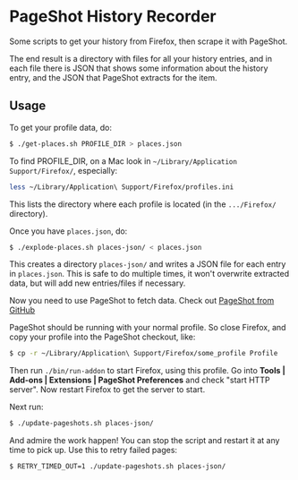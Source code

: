 # PageShot History Recorder

Some scripts to get your history from Firefox, then scrape it with PageShot.

The end result is a directory with files for all your history entries, and
in each file there is JSON that shows some information about the history
entry, and the JSON that PageShot extracts for the item.

## Usage

To get your profile data, do:

```sh
$ ./get-places.sh PROFILE_DIR > places.json
```

To find PROFILE_DIR, on a Mac look in 
`~/Library/Application Support/Firefox/`, especially:

```sh
less ~/Library/Application\ Support/Firefox/profiles.ini
```

This lists the directory where each profile is located (in the
`.../Firefox/` directory).

Once you have `places.json`, do:

```sh
$ ./explode-places.sh places-json/ < places.json
```

This creates a directory `places-json/` and writes a JSON file for each
entry in `places.json`.  This is safe to do multiple times, it won't
overwrite extracted data, but will add new entries/files if necessary.

Now you need to use PageShot to fetch data.  Check out [PageShot from
GitHub](https://github.com/mozilla-services/pageshot)

PageShot should be running with your normal profile.  So close Firefox, and
copy your profile into the PageShot checkout, like:

```sh
$ cp -r ~/Library/Application\ Support/Firefox/some_profile Profile
```

Then run `./bin/run-addon` to start Firefox, using this profile.  Go into
**Tools | Add-ons | Extensions | PageShot Preferences** and check "start HTTP
server".  Now restart Firefox to get the server to start.

Next run:

```sh
$ ./update-pageshots.sh places-json/
```

And admire the work happen!  You can stop the script and restart it at any
time to pick up.  Use this to retry failed pages:

```sh
$ RETRY_TIMED_OUT=1 ./update-pageshots.sh places-json/
```


